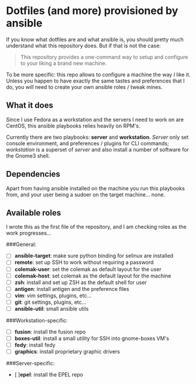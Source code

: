 # Dotfiles (and more) provisioned by ansible

If you know what dotfiles are and what ansible is, you should pretty much
understand what this repository does.   But if that is not the case:

> This repository provides a one-command way to setup and configure to your
> liking a brand new machine.

To be more specific: this repo allows to configure a machine the way _I_ like
it.  Unless you happen to have exactly the same tastes and preferences that I
do, you _will_ need to create your own ansible roles / tweak mines.


## What it does

Since I use Fedora as a workstation and the servers I need to work on are
CentOS, this ansible playbooks relies heavily on RPM's.

Currently there are two playbooks: **server** and **workstation**.  _Server_
only set console environment, and preferences / plugins for CLI commands;
_workstation_ is a superset of _server_ and also install a number of software
for the Gnome3 shell.


## Dependencies

Apart from having ansible installed on the machine you run this playbooks from,
and your user being a sudoer on the target machine... none.


## Available roles

I wrote this as the first file of the repository, and I am checking roles as
the work progresses...

###General:

- [ ] **ansible-target**: make sure python binding for selinux are installed
- [ ] **remote**: set up SSH to work without requiring a password
- [ ] **colemak-user**: set the colemak as default layout for the user
- [ ] **colemak-host**: set colemak as the default layout for the machine
- [ ] **zsh**: install and set up ZSH as the default shell for user
- [ ] **antigen**: install antigen and the preference files
- [ ] **vim**: vim settings, plugins, etc...
- [ ] **git**: git settings, plugins, etc...
- [ ] **ansible-util**: small ansible utils

###Workstation-specific:

- [ ] **fusion**: install the fusion repo
- [ ] **boxes-util**: install a small utility for SSH into gnome-boxes VM's
- [ ] **fedy**: install fedy
- [ ] **graphics**: install proprietary graphic drivers

###Server-specific:

- [ ]**epel**: install the EPEL repo